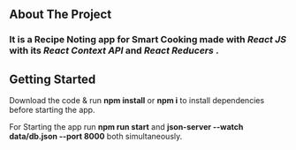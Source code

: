 ## About The Project

### It is a Recipe Noting app for Smart Cooking made with ***React JS*** with its ***React Context API*** and ***React Reducers*** .

## Getting Started

Download the code & run **npm install** or **npm i** to install dependencies before starting the app.

For Starting the app run **npm run start** and **json-server --watch data/db.json --port 8000** both simultaneously.